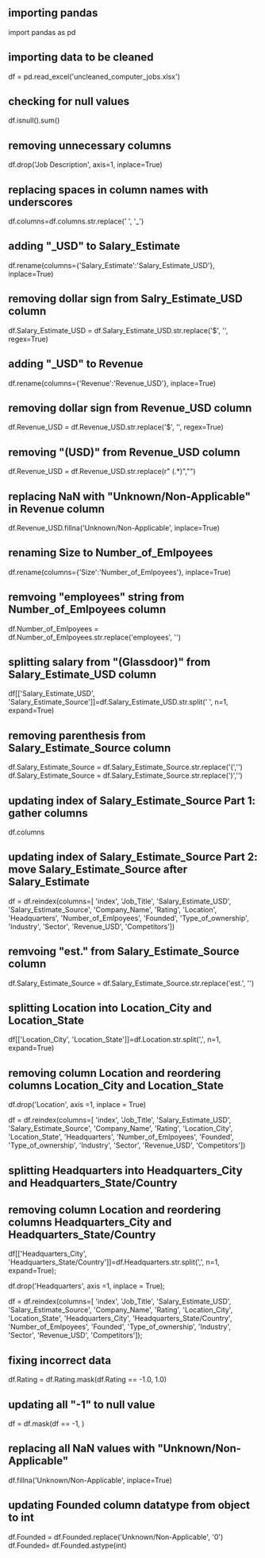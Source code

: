 ## importing pandas

import pandas as pd

## importing data to be cleaned

df = pd.read_excel('uncleaned_computer_jobs.xlsx')

## checking for null values

df.isnull().sum()

## removing unnecessary columns

df.drop('Job Description', axis=1, inplace=True)

## replacing spaces in column names with underscores

df.columns=df.columns.str.replace(' ', '_')

## adding "_USD" to Salary_Estimate 

df.rename(columns={'Salary_Estimate':'Salary_Estimate_USD'}, inplace=True)

## removing dollar sign from Salry_Estimate_USD column

df.Salary_Estimate_USD = df.Salary_Estimate_USD.str.replace('$', '', regex=True)

## adding "_USD" to Revenue

df.rename(columns={'Revenue':'Revenue_USD'}, inplace=True)

## removing dollar sign from Revenue_USD column

df.Revenue_USD = df.Revenue_USD.str.replace('$', '', regex=True)

## removing "(USD)" from Revenue_USD column

df.Revenue_USD = df.Revenue_USD.str.replace(r" \(.*\)","")

## replacing NaN with "Unknown/Non-Applicable" in Revenue column

df.Revenue_USD.fillna('Unknown/Non-Applicable', inplace=True)

## renaming Size to Number_of_Emlpoyees

df.rename(columns={'Size':'Number_of_Emlpoyees'}, inplace=True)

## remvoing "employees" string from Number_of_Emlpoyees column

df.Number_of_Emlpoyees = df.Number_of_Emlpoyees.str.replace('employees', '')

## splitting salary from "(Glassdoor)" from Salary_Estimate_USD column

df[['Salary_Estimate_USD', 'Salary_Estimate_Source']]=df.Salary_Estimate_USD.str.split(' ', n=1, expand=True)

## removing parenthesis from Salary_Estimate_Source column

df.Salary_Estimate_Source = df.Salary_Estimate_Source.str.replace('(','')
df.Salary_Estimate_Source = df.Salary_Estimate_Source.str.replace(')','')

## updating index of Salary_Estimate_Source Part 1: gather columns

df.columns

## updating index of Salary_Estimate_Source Part 2: move Salary_Estimate_Source after Salary_Estimate

df = df.reindex(columns=[
       'index', 'Job_Title', 'Salary_Estimate_USD', 'Salary_Estimate_Source', 
       'Company_Name', 'Rating', 'Location', 'Headquarters', 'Number_of_Emlpoyees', 'Founded',
       'Type_of_ownership', 'Industry', 'Sector', 'Revenue_USD', 'Competitors'])

## remvoing "est." from Salary_Estimate_Source column

df.Salary_Estimate_Source = df.Salary_Estimate_Source.str.replace('est.', '')

## splitting Location into Location_City and Location_State

df[['Location_City', 'Location_State']]=df.Location.str.split(',', n=1, expand=True) 

## removing column Location and reordering columns Location_City and Location_State

df.drop('Location', axis =1, inplace = True)

df = df.reindex(columns=[
       'index', 'Job_Title', 'Salary_Estimate_USD', 'Salary_Estimate_Source', 
       'Company_Name', 'Rating', 'Location_City', 'Location_State', 'Headquarters', 
       'Number_of_Emlpoyees', 'Founded', 'Type_of_ownership', 'Industry', 'Sector', 
       'Revenue_USD', 'Competitors'])
       
## splitting Headquarters into Headquarters_City and Headquarters_State/Country
## removing column Location and reordering columns Headquarters_City and Headquarters_State/Country

df[['Headquarters_City', 'Headquarters_State/Country']]=df.Headquarters.str.split(',', n=1, expand=True); 

df.drop('Headquarters', axis =1, inplace = True);

df = df.reindex(columns=[
       'index', 'Job_Title', 'Salary_Estimate_USD', 'Salary_Estimate_Source', 
       'Company_Name', 'Rating', 'Location_City', 'Location_State', 'Headquarters_City', 
       'Headquarters_State/Country', 'Number_of_Emlpoyees', 'Founded', 'Type_of_ownership', 'Industry', 'Sector', 
       'Revenue_USD', 'Competitors']);

## fixing incorrect data

df.Rating = df.Rating.mask(df.Rating == -1.0, 1.0)

## updating all "-1" to null value

df = df.mask(df == -1, )

## replacing all NaN values with "Unknown/Non-Applicable"

df.fillna('Unknown/Non-Applicable', inplace=True)

## updating Founded column datatype from object to int

df.Founded = df.Founded.replace('Unknown/Non-Applicable', '0')
df.Founded= df.Founded.astype(int)
